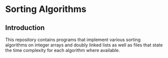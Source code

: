 # Sorting Algorithms

## Introduction

This repository contains programs that implement various sorting algorithms on
integer arrays and doubly linked lists as well as files that state
the time complexity for each algorithm where available.
